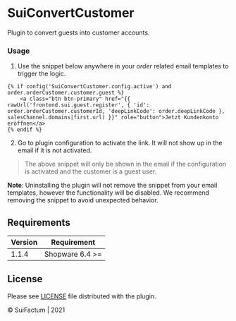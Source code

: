 # SuiConvertCustomer

Plugin to convert guests into customer accounts.

### Usage

1. Use the snippet below anywhere in your _order_ related email templates to trigger the logic.

```
{% if config('SuiConvertCustomer.config.active') and order.orderCustomer.customer.guest %}
    <a class="btn btn-primary" href="{{ rawUrl('frontend.sui.guest.register', { 'id': order.orderCustomer.customerId, 'deepLinkCode': order.deepLinkCode }, salesChannel.domains|first.url) }}" role="button">Jetzt Kundenkonto eröffnen</a>
{% endif %}
```

2. Go to plugin configuration to activate the link. It will not show up in the email if it is not activated.

> The above snippet will only be shown in the email if the configuration is activated and the customer is a guest user.

**Note**: Uninstalling the plugin will not remove the snippet from your email templates, however the functionality will be disabled. 
We recommend removing the snippet to avoid unexpected behavior. 
## Requirements

| Version | Requirement     |
|-------- |---------------- |
| 1.1.4   | Shopware 6.4 >= |

## License

Please see [LICENSE](./LICENSE) file distributed with the plugin.

© SuiFactum | 2021
